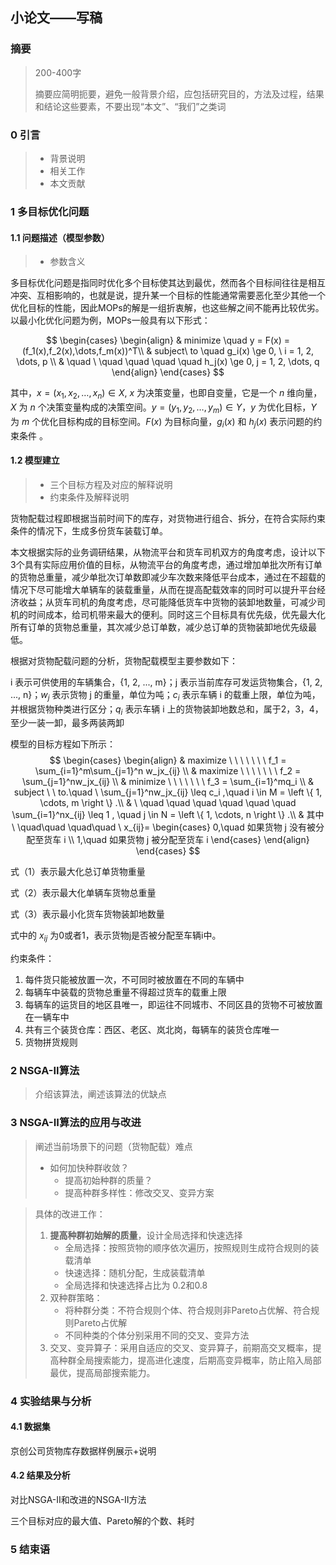 ## 小论文——写稿

### 摘要

> 200-400字
>
> 摘要应简明扼要，避免一般背景介绍，应包括研究目的，方法及过程，结果和结论这些要素，不要出现“本文”、“我们”之类词



### 0 引言

> - 背景说明
> - 相关工作
> - 本文贡献
>



### 1 多目标优化问题

#### 1.1 问题描述（模型参数）

> - 参数含义


多目标优化问题是指同时优化多个目标使其达到最优，然而各个目标间往往是相互冲突、互相影响的，也就是说，提升某一个目标的性能通常需要恶化至少其他一个优化目标的性能，因此MOPs的解是一组折衷解，也这些解之间不能再比较优劣。以最小化优化问题为例，MOPs一般具有以下形式：

$$
\begin{cases}
\begin{align}
& minimize  \quad y = F(x) = (f_1(x),f_2(x),\dots,f_m(x))^T\\
& subject\ to \quad  g_i(x) \ge 0, \ i = 1, 2, \dots, p \\
& \quad \ \quad \quad \quad \quad h_j(x) \ge 0, j = 1, 2, \dots, q
\end{align}
\end{cases}
$$

其中，$x = (x_1, x_2, \dots, x_n) \in X$,  $x$ 为决策变量，也即自变量，它是一个 $n$ 维向量，$X$ 为 $n$ 个决策变量构成的决策空间。$y = (y_1, y_2, \dots, y_m) \in Y$，$y$ 为优化目标，$Y$ 为 $m$ 个优化目标构成的目标空间。$F(x)$ 为目标向量，$g_i(x)$ 和 $h_j(x)$ 表示问题的约束条件 。



#### 1.2 模型建立

> - 三个目标方程及对应的解释说明
> - 约束条件及解释说明

货物配载过程即根据当前时间下的库存，对货物进行组合、拆分，在符合实际约束条件的情况下，生成多份货车装载订单。

本文根据实际的业务调研结果，从物流平台和货车司机双方的角度考虑，设计以下3个具有实际应用价值的目标，从物流平台的角度考虑，通过增加单批次所有订单的货物总重量，减少单批次订单数即减少车次数来降低平台成本，通过在不超载的情况下尽可能增大单辆车的装载重量，从而在提高配载效率的同时可以提升平台经济收益；从货车司机的角度考虑，尽可能降低货车中货物的装卸地数量，可减少司机的时间成本，给司机带来最大的便利。同时这三个目标具有优先级，优先最大化所有订单的货物总重量，其次减少总订单数，减少总订单的货物装卸地优先级最低。

根据对货物配载问题的分析，货物配载模型主要参数如下：

i 表示可供使用的车辆集合，{1, 2, ..., m}；j 表示当前库存可发运货物集合，{1, 2, ..., n}；$w_j$ 表示货物 j 的重量，单位为吨；$c_i$ 表示车辆 i 的载重上限，单位为吨，并根据货物种类进行区分；$q_i$ 表示车辆 i 上的货物装卸地数总和，属于2，3，4，至少一装一卸，最多两装两卸

模型的目标方程如下所示：
$$
\begin{cases}
\begin{align}
& maximize \ \ \ \ \ \ \  f_1 = \sum_{i=1}^m\sum_{j=1}^n w_jx_{ij} \\
& maximize \ \ \ \ \ \ \  f_2 = \sum_{j=1}^nw_jx_{ij} \\
& minimize \ \ \ \ \ \ \  f_3 =  \sum_{i=1}^mq_i
             \\
& subject \ \ to.\quad \ \sum_{j=1}^nw_jx_{ij} \leq c_i ,\quad i \in M = \left \{ 1, \cdots, m \right \} .\\
& \ \quad \quad \quad \quad \quad \quad \sum_{i=1}^nx_{ij} \leq 1 , \quad j \in N = \left \{ 1, \cdots, n \right \} .\\
& 其中 \ \quad\quad \quad\quad \ 
x_{ij}=
\begin{cases} 
0,\quad 如果货物 j 没有被分配至货车 i \\
1,\quad 如果货物 j 被分配至货车 i 
\end{cases}
\end{align}
\end{cases}
$$

式（1）表示最大化总订单货物重量

式（2）表示最大化单辆车货物总重量

式（3）表示最小化货车货物装卸地数量

式中的 $x_{ij}$ 为0或者1，表示货物j是否被分配至车辆i中。

约束条件：

1. 每件货只能被放置一次，不可同时被放置在不同的车辆中
2. 每辆车中装载的货物总重量不得超过货车的载重上限
3. 每辆车的运货目的地区县唯一，即运往不同城市、不同区县的货物不可被放置在一辆车中
4. 共有三个装货仓库：西区、老区、岚北岗，每辆车的装货仓库唯一
5. 货物拼货规则

### 2 NSGA-II算法

> 介绍该算法，阐述该算法的优缺点



### 3 NSGA-II算法的应用与改进

> 阐述当前场景下的问题（货物配载）难点
>
> - 如何加快种群收敛？
>   - 提高初始种群的质量？
>   - 提高种群多样性：修改交叉、变异方案

> 具体的改进工作：
>
> 1. **提高种群初始解的质量**，设计全局选择和快速选择
>    - 全局选择：按照货物的顺序依次遍历，按照规则生成符合规则的装载清单
>    - 快速选择：随机分配，生成装载清单
>    - 全局选择和快速选择占比为 0.2和0.8
> 2. 双种群策略：
>    - 将种群分类：不符合规则个体、符合规则非Pareto占优解、符合规则Pareto占优解
>    - 不同种类的个体分别采用不同的交叉、变异方法
> 3. 交叉、变异算子：采用自适应的交叉、变异算子，前期高交叉概率，提高种群全局搜索能力，提高进化速度，后期高变异概率，防止陷入局部最优，提高局部搜索能力。

### 4 实验结果与分析

#### 4.1 数据集

京创公司货物库存数据样例展示+说明

#### 4.2 结果及分析

对比NSGA-II和改进的NSGA-II方法

三个目标对应的最大值、Pareto解的个数、耗时

### 5 结束语





